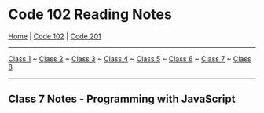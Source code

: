 # Code 102 Reading Notes

[Home](README.md) | [Code 102](102/home102) | [Code 201](201/home201)

---

[Class 1](102/class1) ~
[Class 2](102/class2) ~
[Class 3](102/class3) ~
[Class 4](102/class4) ~
[Class 5](102/class5) ~
[Class 6](102/class6) ~
[Class 7](102/class7) ~
[Class 8](102/class8)

---

## Class 7 Notes - Programming with JavaScript